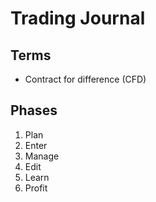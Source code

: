 # Trading Journal

<!--
https://tradersync.com/
https://antsignals.com/
-->

## Terms

- Contract for difference (CFD)

## Phases

1. Plan
2. Enter
3. Manage
4. Edit
5. Learn
6. Profit
